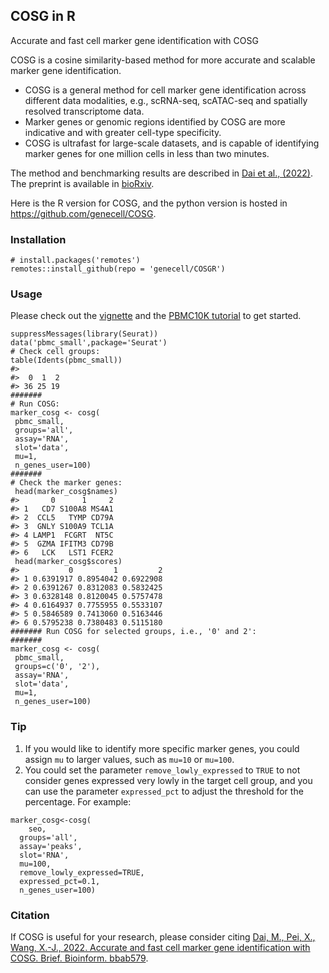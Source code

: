 ## COSG in R

Accurate and fast cell marker gene identification with COSG


COSG is a cosine similarity-based method for more accurate and scalable marker gene identification.

* COSG is a general method for cell marker gene identification across different data modalities, e.g., scRNA-seq, scATAC-seq and spatially resolved transcriptome data.
* Marker genes or genomic regions identified by COSG are more indicative and with greater cell-type specificity.
* COSG is ultrafast for large-scale datasets, and is capable of identifying marker genes for one million cells in less than two minutes.

The method and benchmarking results are described in [Dai et al., (2022)](https://academic.oup.com/bib/advance-article-abstract/doi/10.1093/bib/bbab579/6511197?redirectedFrom=fulltext). The preprint is available in [bioRxiv](https://www.biorxiv.org/content/10.1101/2021.06.15.448484v1).

Here is the R version for COSG, and the python version is hosted in https://github.com/genecell/COSG.

### Installation

```
# install.packages('remotes')
remotes::install_github(repo = 'genecell/COSGR')
```

### Usage

Please check out the [vignette](https://github.com/genecell/COSGR/blob/master/vignettes/quick_start.Rmd) and the [PBMC10K tutorial](https://github.com/genecell/COSGR/blob/master/vignettes/pbmc10k_tutorial_cosg.Rmd) to get started.

```
suppressMessages(library(Seurat))
data('pbmc_small',package='Seurat')
# Check cell groups:
table(Idents(pbmc_small))
#> 
#>  0  1  2 
#> 36 25 19 
#######
# Run COSG:
marker_cosg <- cosg(
 pbmc_small,
 groups='all',
 assay='RNA',
 slot='data',
 mu=1,
 n_genes_user=100)
#######
# Check the marker genes:
 head(marker_cosg$names)
#>       0      1     2
#> 1   CD7 S100A8 MS4A1
#> 2  CCL5   TYMP CD79A
#> 3  GNLY S100A9 TCL1A
#> 4 LAMP1  FCGRT  NT5C
#> 5  GZMA IFITM3 CD79B
#> 6   LCK   LST1 FCER2
 head(marker_cosg$scores)
#>           0         1         2
#> 1 0.6391917 0.8954042 0.6922908
#> 2 0.6391267 0.8312083 0.5832425
#> 3 0.6328148 0.8120045 0.5757478
#> 4 0.6164937 0.7755955 0.5533107
#> 5 0.5846589 0.7413060 0.5163446
#> 6 0.5795238 0.7380483 0.5115180
####### Run COSG for selected groups, i.e., '0' and 2':
#######
marker_cosg <- cosg(
 pbmc_small,
 groups=c('0', '2'),
 assay='RNA',
 slot='data',
 mu=1,
 n_genes_user=100)
```

### Tip
1. If you would like to identify more specific marker genes, you could assign `mu` to larger values, such as `mu=10` or `mu=100`.
2. You could set the parameter `remove_lowly_expressed` to `TRUE` to not consider genes expressed very lowly in the target cell group, and you can use the parameter `expressed_pct` to adjust the threshold for the percentage. For example:
```
marker_cosg<-cosg(
    seo,
  groups='all',
  assay='peaks',
  slot='RNA',
  mu=100,
  remove_lowly_expressed=TRUE,
  expressed_pct=0.1,
  n_genes_user=100)
```

### Citation

If COSG is useful for your research, please consider citing [Dai, M., Pei, X., Wang, X.-J., 2022. Accurate and fast cell marker gene identification with COSG. Brief. Bioinform. bbab579](https://academic.oup.com/bib/advance-article-abstract/doi/10.1093/bib/bbab579/6511197?redirectedFrom=fulltext). 
